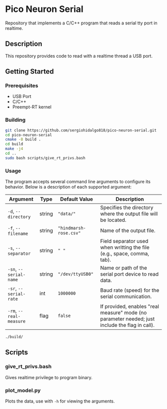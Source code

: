 # Pico Neuron Serial

Repository that implements a C/C++ program that reads a serial tty port in realtime.

## Description

This repository provides code to read with a realtime thread a USB port.

## Getting Started

### Prerequisites

- USB Port
- C/C++
- Preempt-RT kernel

### Building

```sh
git clone https://github.com/sergiohidalgo818/pico-neuron-serial.git
cd pico-neuron-serial
cmake -B build .
cd build
make -j4
cd ..
sudo bash scripts/give_rt_privs.bash
```

### Usage

The program accepts several command line arguments to configure its behavior. Below is a description of each supported argument:

| Argument                | Type   | Default Value        | Description                                                                                   |
|-------------------------|--------|----------------------|-----------------------------------------------------------------------------------------------|
| `-d`, `--directory`     | string | `"data/"`            | Specifies the directory where the output file will be located.                                       |
| `-f`, `--filename`      | string | `"hindmarsh-rose.csv"` | Name of the output file.                                                             |
| `-s`, `--separator`     | string | `" "`                | Field separator used when writting the file (e.g., space, comma, tab).                         |
| `-sn`, `--serial-name`  | string | `"/dev/ttyUSB0"`     | Name or path of the serial port device to read data.                              |
| `-sr`, `--serial-rate`  | int    | `1000000`            | Baud rate (speed) for the serial communication.                                               |
| `-rm`, `--real-measure` | flag   | `false`              | If provided, enables "real measure" mode (no parameter needed; just include the flag in call).|


```bash
./build/
```


## Scripts

### give_rt_privs.bash

Gives realtime privilege to program binary.

### plot_model.py

Plots the data, use with `-h` for viewing the arguments.
